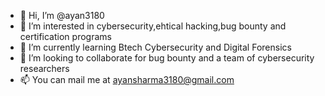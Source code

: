 - 👋 Hi, I’m @ayan3180
- 👀 I’m interested in cybersecurity,ehtical hacking,bug bounty and certification programs 
- 🌱 I’m currently learning Btech Cybersecurity and Digital Forensics 
- 💞️ I’m looking to collaborate for bug bounty and a team of cybersecurity researchers
- 📫 You can mail me at ayansharma3180@gmail.com
<!---
ayan3180/ayan3180 is a ✨ special ✨ repository because its `README.md` (this file) appears on your GitHub profile.
You can click the Preview link to take a look at your changes.
--->
